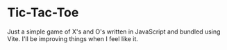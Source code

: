 # Tic-Tac-Toe

Just a simple game of X's and O's written in JavaScript and bundled using Vite. I'll be improving things when I feel like it.
